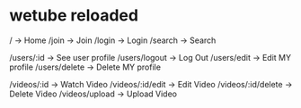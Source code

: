 # wetube reloaded

/ -> Home
/join -> Join
/login -> Login
/search -> Search

/users/:id -> See user profile
/users/logout -> Log Out
/users/edit -> Edit MY profile
/users/delete -> Delete MY profile

/videos/:id -> Watch Video
/videos/:id/edit -> Edit Video
/videos/:id/delete -> Delete Video
/videos/upload -> Upload Video



